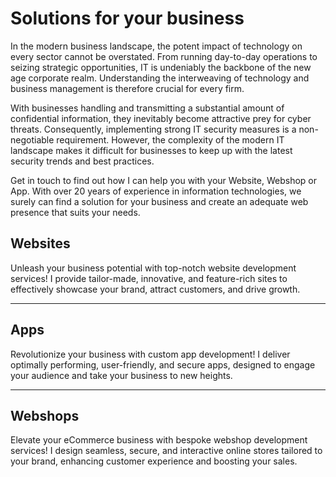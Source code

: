 <!-- hero -->
<!-- text -->

# Solutions for your business

In the modern business landscape, the potent impact of technology on every sector cannot be overstated. From running
day-to-day operations to seizing strategic opportunities, IT is undeniably the backbone of the new age corporate realm.
Understanding the interweaving of technology and business management is therefore crucial for every firm.

With businesses handling and transmitting a substantial amount of confidential information, they inevitably become
attractive prey for cyber threats. Consequently, implementing strong IT security measures is a non-negotiable
requirement. However, the complexity of the modern IT landscape makes it difficult for businesses to keep up with the
latest security trends and best practices.

Get in touch to find out how I can help you with your Website, Webshop or App. With over 20 years of experience in
information technologies, we surely can find a solution for your business and create an adequate web presence that
suits your needs.

<!-- video -->
<!-- pink-fancy -->

## Websites

Unleash your business potential with top-notch website development services! I provide tailor-made, innovative, and
feature-rich sites to effectively showcase your brand, attract customers, and drive growth.

--- 

## Apps

Revolutionize your business with custom app development! I deliver optimally performing, user-friendly, and secure apps,
designed to engage your audience and take your business to new heights.

--- 

## Webshops

Elevate your eCommerce business with bespoke webshop development services! I design seamless, secure, and interactive
online stores tailored to your brand, enhancing customer experience and boosting your sales.
